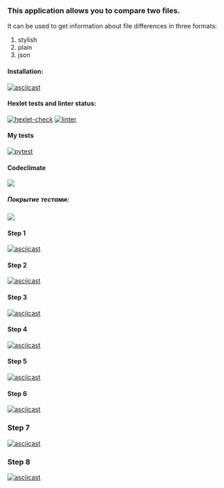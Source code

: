 ### This application allows you to compare two files.
It can be used to get information about file differences in three formats:
1) stylish 
2) plain
3) json

#### Installation:
[![asciicast](https://asciinema.org/a/xIO8E67X0pBoHPHmvHAfvnvKf.svg)](https://asciinema.org/a/xIO8E67X0pBoHPHmvHAfvnvKf)


#### Hexlet tests and linter status:
[![hexlet-check](https://github.com/Nella611/python-project-lvl2/actions/workflows/hexlet-check.yml/badge.svg)](https://github.com/Nella611/python-project-lvl2/actions/workflows/hexlet-check.yml)
[![linter](https://github.com/Nella611/python-project-lvl2/actions/workflows/push.yml/badge.svg)](https://github.com/Nella611/python-project-lvl2/actions/workflows/push.yml)

#### My tests

[![pytest](https://github.com/Nella611/python-project-lvl2/actions/workflows/tests.yml/badge.svg)](https://github.com/Nella611/python-project-lvl2/actions/workflows/tests.yml)

#### Codeclimate
<a href="https://codeclimate.com/github/Nella611/python-project-lvl2/maintainability"><img src="https://api.codeclimate.com/v1/badges/cffe4b847322cd45b0e5/maintainability" /></a>
##### Покрытие тестами:
<a href="https://codeclimate.com/github/Nella611/python-project-lvl2/test_coverage"><img src="https://api.codeclimate.com/v1/badges/cffe4b847322cd45b0e5/test_coverage" /></a>

#### Step 1
[![asciicast](https://asciinema.org/a/aeesiEZXekU0egLg9jIRFY5hZ.svg)](https://asciinema.org/a/aeesiEZXekU0egLg9jIRFY5hZ)

#### Step 2
[![asciicast](https://asciinema.org/a/aeesiEZXekU0egLg9jIRFY5hZ.svg)](https://asciinema.org/a/aeesiEZXekU0egLg9jIRFY5hZ)

#### Step 3
[![asciicast](https://asciinema.org/a/0VQa12ac0b5UXxSfUHlc0Ghla.svg)](https://asciinema.org/a/0VQa12ac0b5UXxSfUHlc0Ghla)

#### Step 4
[![asciicast](https://asciinema.org/a/RfYnjkzkmr7BlJxzarocsgjK8.svg)](https://asciinema.org/a/RfYnjkzkmr7BlJxzarocsgjK8)

#### Step 5
[![asciicast](https://asciinema.org/a/H3HogdplZO7U6onhy7rv5cWB1.svg)](https://asciinema.org/a/H3HogdplZO7U6onhy7rv5cWB1)

#### Step 6
[![asciicast](https://asciinema.org/a/tbZudXIUrdsFHjbl3FLz7s9NV.svg)](https://asciinema.org/a/tbZudXIUrdsFHjbl3FLz7s9NV)

### Step 7
[![asciicast](https://asciinema.org/a/dKYzasJVs3xxyU1cJ5mNlvutc.svg)](https://asciinema.org/a/dKYzasJVs3xxyU1cJ5mNlvutc)

### Step 8
[![asciicast](https://asciinema.org/a/dGSbcqRDceUmWdhNTke8zmFh4.svg)](https://asciinema.org/a/dGSbcqRDceUmWdhNTke8zmFh4)


